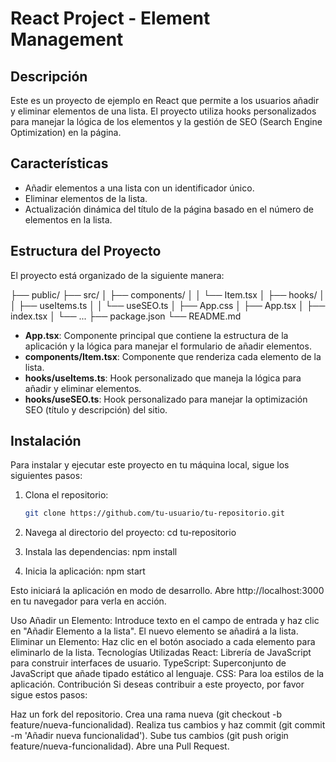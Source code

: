 # React Project - Element Management

## Descripción

Este es un proyecto de ejemplo en React que permite a los usuarios añadir y eliminar elementos de una lista. El proyecto utiliza hooks personalizados para manejar la lógica de los elementos y la gestión de SEO (Search Engine Optimization) en la página.

## Características

- Añadir elementos a una lista con un identificador único.
- Eliminar elementos de la lista.
- Actualización dinámica del título de la página basado en el número de elementos en la lista.

## Estructura del Proyecto

El proyecto está organizado de la siguiente manera:

├── public/
├── src/
│ ├── components/
│ │ └── Item.tsx
│ ├── hooks/
│ │ ├── useItems.ts
│ │ └── useSEO.ts
│ ├── App.css
│ ├── App.tsx
│ ├── index.tsx
│ └── ...
├── package.json
└── README.md

- **App.tsx**: Componente principal que contiene la estructura de la aplicación y la lógica para manejar el formulario de añadir elementos.
- **components/Item.tsx**: Componente que renderiza cada elemento de la lista.
- **hooks/useItems.ts**: Hook personalizado que maneja la lógica para añadir y eliminar elementos.
- **hooks/useSEO.ts**: Hook personalizado para manejar la optimización SEO (título y descripción) del sitio.

## Instalación

Para instalar y ejecutar este proyecto en tu máquina local, sigue los siguientes pasos:

1. Clona el repositorio:

   ```bash
   git clone https://github.com/tu-usuario/tu-repositorio.git

2. Navega al directorio del proyecto:
   cd tu-repositorio

3. Instala las dependencias:
   npm install

4. Inicia la aplicación:
    npm start

Esto iniciará la aplicación en modo de desarrollo. Abre http://localhost:3000 en tu navegador para verla en acción.

Uso
Añadir un Elemento: Introduce texto en el campo de entrada y haz clic en "Añadir Elemento a la lista". El nuevo elemento se añadirá a la lista.
Eliminar un Elemento: Haz clic en el botón asociado a cada elemento para eliminarlo de la lista.
Tecnologías Utilizadas
React: Librería de JavaScript para construir interfaces de usuario.
TypeScript: Superconjunto de JavaScript que añade tipado estático al lenguaje.
CSS: Para loa estilos de la aplicación.
Contribución
Si deseas contribuir a este proyecto, por favor sigue estos pasos:

Haz un fork del repositorio.
Crea una rama nueva (git checkout -b feature/nueva-funcionalidad).
Realiza tus cambios y haz commit (git commit -m 'Añadir nueva funcionalidad').
Sube tus cambios (git push origin feature/nueva-funcionalidad).
Abre una Pull Request.








